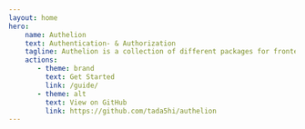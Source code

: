 ```yaml
---
layout: home
hero:
    name: Authelion
    text: Authentication- & Authorization
    tagline: Authelion is a collection of different packages for frontend and backend authentication & authorization.
    actions:
       - theme: brand
         text: Get Started
         link: /guide/
       - theme: alt
         text: View on GitHub
         link: https://github.com/tada5hi/authelion
---
```

